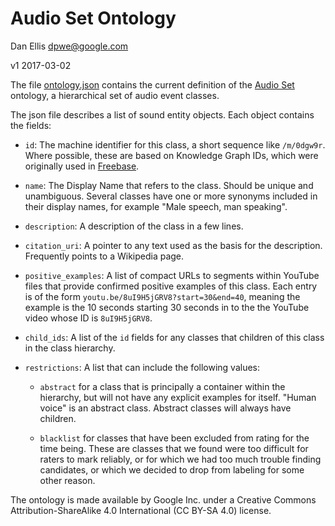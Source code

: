 # Audio Set Ontology

Dan Ellis dpwe@google.com

v1 2017-03-02

The file [ontology.json](ontology.json) contains the current definition of
the [Audio Set](https://research.google.com/audioset/) ontology, a hierarchical
set of audio event classes.

The json file describes a list of sound entity objects.  Each object contains
the fields:

  * `id`: The machine identifier for this class, a short sequence like
    `/m/0dgw9r`.  Where possible, these are based on Knowledge Graph IDs,
    which were originally used in
    [Freebase](https://en.wikipedia.org/wiki/Freebase).

  * `name`: The Display Name that refers to the class.  Should be unique and
    unambiguous.  Several classes have one or more synonyms included in their
    display names, for example "Male speech, man speaking".

  * `description`: A description of the class in a few lines.

  * `citation_uri`: A pointer to any text used as the basis for the
    description.  Frequently points to a Wikipedia page.

  * `positive_examples`: A list of compact URLs to segments within YouTube files
    that provide confirmed positive examples of this class.  Each entry is of
    the form `youtu.be/8uI9H5jGRV8?start=30&end=40`, meaning the example is the
    10 seconds starting 30 seconds in to the the YouTube video whose ID is
    `8uI9H5jGRV8`.

  * `child_ids`: A list of the `id` fields for any classes that children of this
    class in the class hierarchy.

  * `restrictions`: A list that can include the following values:

    * `abstract` for a class that is principally a container within the
      hierarchy, but will not have any explicit examples for itself. "Human
      voice" is an abstract class.  Abstract classes will always have children.

    * `blacklist` for classes that have been excluded from rating for the time
      being.  These are classes that we found were too difficult for raters to
      mark reliably, or for which we had too much trouble finding candidates, or
      which we decided to drop from labeling for some other reason.

The ontology is made available by Google Inc. under a Creative Commons
Attribution-ShareAlike 4.0 International (CC BY-SA 4.0) license.
